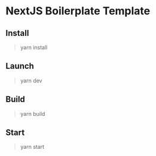 # NextJS Boilerplate Template

## Install
> yarn install

## Launch
> yarn dev

## Build
> yarn build

## Start
> yarn start